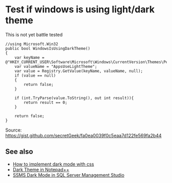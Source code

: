 ﻿# Test if windows is using light/dark theme

This is not yet battle tested

	//using Microsoft.Win32
	public bool WindowsIsUsingDarkTheme()
	{
		var keyName = @"HKEY_CURRENT_USER\Software\Microsoft\Windows\CurrentVersion\Themes\Personalize";
		var valueName = "AppsUseLightTheme";
		var value = Registry.GetValue(keyName, valueName, null);
		if (value == null)
		{
			return false;
		}

		if (int.TryParse(value.ToString(), out int result)){
			return result == 0;
		}

		return false;
	}

Source: https://gist.github.com/secretGeek/fa0ea0039f0c5eaa7d122fe569fa2b44

## See also

- [How to implement dark mode with css](../css/dark_mode_css.md)
- [Dark Theme in Notepad++](../notepad++/dark_theme_notepad++.md)
- [SSMS Dark Mode in SQL Server Management Studio](../sql_server/SSMS_Dark_Mode.md)